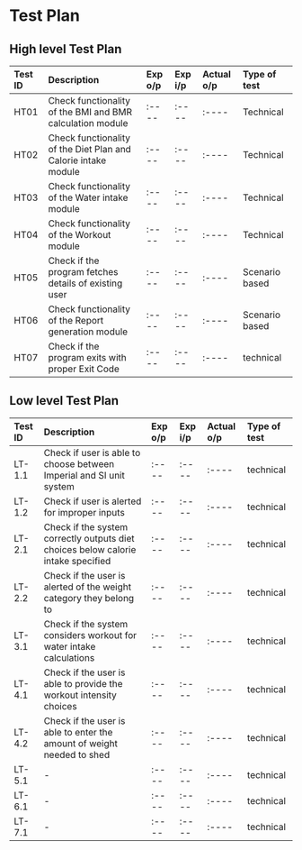 # Test Plan

## High level Test Plan
| Test ID | Description | Exp o/p | Exp i/p | Actual o/p | Type of test |
| :---- | :---- | :---- | :---- | :---- | :---- |
| HT01 | Check functionality of the BMI and BMR calculation module | :---- | :---- | :---- | Technical |
| HT02 | Check functionality of the Diet Plan and Calorie intake module | :---- | :---- | :---- | Technical |
| HT03 | Check functionality of the Water intake module | :---- | :---- | :---- | Technical |
| HT04 | Check functionality of the Workout module | :---- | :---- | :---- | Technical |
| HT05 | Check if the program fetches details of existing user | :---- | :---- | :---- | Scenario based |
| HT06 | Check functionality of the Report generation module | :---- | :---- | :---- | Scenario based |
| HT07 | Check if the program exits with proper Exit Code | :---- | :---- | :---- | technical |

## Low level Test Plan
| Test ID | Description | Exp o/p | Exp i/p | Actual o/p | Type of test |
| :---- | :---- | :---- | :---- | :---- | :---- |
| LT-1.1 | Check if user is able to choose between Imperial and SI unit system | :---- | :---- | :---- | technical |
| LT-1.2 | Check if user is alerted for improper inputs | :---- | :---- | :---- | technical |
| LT-2.1 | Check if the system correctly outputs diet choices below calorie intake specified | :---- | :---- | :---- | technical |
| LT-2.2 | Check if the user is alerted of the weight category they belong to | :---- | :---- | :---- | technical |
| LT-3.1 | Check if the system considers workout for water intake calculations | :---- | :---- | :---- | technical |
| LT-4.1 | Check if the user is able to provide the workout intensity choices | :---- | :---- | :---- | technical |
| LT-4.2 | Check if the user is able to enter the amount of weight needed to shed | :---- | :---- | :---- | technical |
| LT-5.1 | - | :---- | :---- | :---- | technical |
| LT-6.1 | - | :---- | :---- | :---- | technical |
| LT-7.1 | - | :---- | :---- | :---- | technical |




